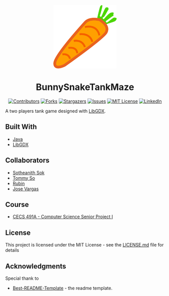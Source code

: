 <!-- Readme Start here -->

<!-- Load logo from readme/logo.jpg -->
<div align="center">
  <img src="readme/logo.jpg" width = 200 alt="logo" />
</div>


<!-- Title -->
<h1 align="center" style="border: none">
BunnySnakeTankMaze
</h1>


<!-- Shield IO - very nice icons -->
<div align="center">

[![Contributors][contributors_shield]][contributors_url]
[![Forks][forks_shield]][forks_url]
[![Stargazers][stars_shield]][stars_url]
[![Issues][issues_shield]][issues_url]
[![MIT License][license_shield]][license_url]
[![LinkedIn][linkedin_shield]][linkedin_url]

</div>


<!-- Description -->
A two players tank game designed with [LibGDX].

<!-- Include your major tools and frameworks -->
## Built With
- [Java]
- [LibGDX]


<!-- Collaborators information -->
## Collaborators
- [Sotheanith Sok]
- [Tommy So]
- [Rubin]
- [Jose Vargas]

## Course
- [CECS 491A - Computer Science Senior Project I]


<!-- License -->
## License
This project is licensed under the MIT License - see the [LICENSE.md][license_url] file for details


<!-- Shoutout to other projects, plugin, or minor tools -->
## Acknowledgments
Special thank to
- [Best-README-Template] - the readme template.


<!-- References -->
<!-- Shield Icons-->
[contributors_shield]: https://img.shields.io/github/contributors/sotheanithsok/BunnySnakeTankMaze.svg?style=for-the-badge
[forks_shield]: https://img.shields.io/github/forks/sotheanithsok/BunnySnakeTankMaze.svg?style=for-the-badge
[stars_shield]: https://img.shields.io/github/stars/sotheanithsok/BunnySnakeTankMaze.svg?style=for-the-badge
[issues_shield]: https://img.shields.io/github/issues/sotheanithsok/BunnySnakeTankMaze.svg?style=for-the-badge
[license_shield]: https://img.shields.io/github/license/sotheanithsok/BunnySnakeTankMaze.svg?style=for-the-badge
[linkedin_shield]: https://img.shields.io/badge/-LinkedIn-black.svg?style=for-the-badge&logo=linkedin&colorB=555

<!-- Shield URLs -->
[contributors_url]: https://github.com/sotheanithsok/BunnySnakeTankMaze/graphs/contributors
[forks_url]: https://github.com/sotheanithsok/BunnySnakeTankMaze/network/members
[stars_url]: https://github.com/sotheanithsok/BunnySnakeTankMaze/stargazers
[issues_url]: https://github.com/sotheanithsok/BunnySnakeTankMaze/issues
[license_url]: https://github.com/sotheanithsok/BunnySnakeTankMaze/blob/master/LICENSE
[linkedin_url]: https://www.linkedin.com/in/sotheanith-sok-969ab0b3/

<!-- Other links -->
[Sotheanith Sok]: https://github.com/sotheanithsok
[Best-README-Template]: https://github.com/othneildrew/Best-README-Template


[Java]:https://www.oracle.com/java/technologies/javase/javase-jdk8-downloads.html
[LibGDX]:https://libgdx.com/
[Tommy So]:https://github.com/tommy8492nd
[Rubin]:https://github.com/rub3z
[Jose Vargas]: https://github.com/jvargas7130
[CECS 491A - Computer Science Senior Project I]: http://catalog.csulb.edu/preview_course_nopop.php?catoid=5&coid=40089
